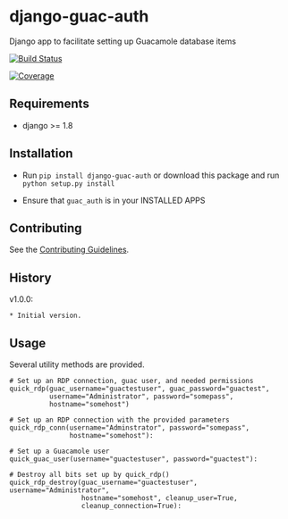 django-guac-auth
=======================

Django app to facilitate setting up Guacamole database items

[![Build Status](https://travis-ci.org/nimbis/django-guac-auth.svg?branch=master)](https://travis-ci.org/nimbis/django-guac-auth)

[![Coverage](https://coveralls.io/repos/nimbis/django-guac-auth/badge.png?branch=master)](https://coveralls.io/r/nimbis/django-guac-auth?branch=master)


Requirements
------------

* django >= 1.8

Installation
------------

* Run `pip install django-guac-auth` or download this package and run `python setup.py install`

* Ensure that `guac_auth` is in your INSTALLED APPS

Contributing
------------

See the [Contributing Guidelines](CONTRIBUTING.md).

History
-------

v1.0.0:

    * Initial version.

Usage
-----

Several utility methods are provided.

    # Set up an RDP connection, guac user, and needed permissions
    quick_rdp(guac_username="guactestuser", guac_password="guactest",
              username="Administrator", password="somepass",
              hostname="somehost")
    
    # Set up an RDP connection with the provided parameters
    quick_rdp_conn(username="Adminstrator", password="somepass",
                   hostname="somehost"):
    
    # Set up a Guacamole user
    quick_guac_user(username="guactestuser", password="guactest"):
    
    # Destroy all bits set up by quick_rdp()
    quick_rdp_destroy(guac_username="guactestuser", username="Administrator",
                      hostname="somehost", cleanup_user=True,
                      cleanup_connection=True):
